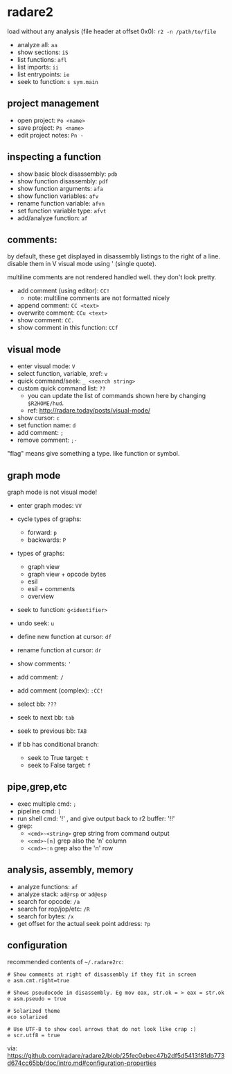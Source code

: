 # radare2

load without any analysis (file header at offset 0x0): `r2 -n /path/to/file`

  - analyze all: `aa`
  - show sections: `iS`
  - list functions: `afl`
  - list imports: `ii`
  - list entrypoints: `ie`
  - seek to function: `s sym.main`

## project management

  - open project: `Po <name>`
  - save project: `Ps <name>`
  - edit project notes: `Pn -`

## inspecting a function

  - show basic block disassembly: `pdb`
  - show function disassembly: `pdf`
  - show function arguments: `afa`
  - show function variables: `afv`
  - rename function variable: `afvn`
  - set function variable type: `afvt`
  - add/analyze function: `af`

## comments:
by default, these get displayed in disassembly listings to the right of a line.
disable them in V visual mode using ' (single quote).

multiline comments are not rendered handled well. they don't look pretty.

  - add comment (using editor): `CC!`
    - note: multiline comments are not formatted nicely
  - append comment: `CC <text>`
  - overwrite comment: `CCu <text>`
  - show comment: `CC.`
  - show comment in this function: `CCf`

## visual mode

  - enter visual mode: `V`
  - select function, variable, xref: `v`
  - quick command/seek: `_ <search string>`
  - custom quick command list: `??`
    - you can update the list of commands shown here by changing `$R2HOME/hud`.
    - ref: http://radare.today/posts/visual-mode/
  - show cursor: `c`
  - set function name: `d`
  - add comment: `;`
  - remove comment: `;-`
  
"flag" means give something a type. like function or symbol.

## graph mode

graph mode is not visual mode!

  - enter graph modes: `VV`
  - cycle types of graphs:
    - forward: `p`
    - backwards: `P`

  - types of graphs:
      - graph view
      - graph view + opcode bytes
      - esil
      - esil + comments
      - overview

  - seek to function: `g<identifier>`
  - undo seek: `u`
  - define new function at cursor: `df`
  - rename function at cursor: `dr`  
  - show comments: `'`
  - add comment: `/`
  - add comment (complex): `:CC!`
  - select bb: `???`
  - seek to next bb: `tab`
  - seek to previous bb: `TAB`
  - if bb has conditional branch:
    - seek to True target: `t`
    - seek to False target: `f`

## pipe,grep,etc ###

  - exec multiple cmd: `;`
  - pipeline cmd: `|`
  - run shell cmd: '!' , and give output back to r2 buffer: '!!'
  - grep:
    - `<cmd>~<string>` grep string from command output 
    - `<cmd>~[n]` grep also the 'n' column
    - `<cmd>~:n` grep also the 'n' row


## analysis, assembly, memory ###

  - analyze functions: `af`
  - analyze stack: `ad@rsp` or `ad@esp`
  - search for opcode: `/a`
  - search for rop/jop/etc: `/R`
  - search for bytes: `/x `
  - get offset for the actual seek point address: `?p`
    
## configuration

recommended contents of `~/.radare2rc`:
```
# Show comments at right of disassembly if they fit in screen
e asm.cmt.right=true

# Shows pseudocode in disassembly. Eg mov eax, str.ok = > eax = str.ok
e asm.pseudo = true

# Solarized theme
eco solarized

# Use UTF-8 to show cool arrows that do not look like crap :)
e scr.utf8 = true
```
via: https://github.com/radare/radare2/blob/25fec0ebec47b2df5d5413f81db773d674cc65bb/doc/intro.md#configuration-properties
